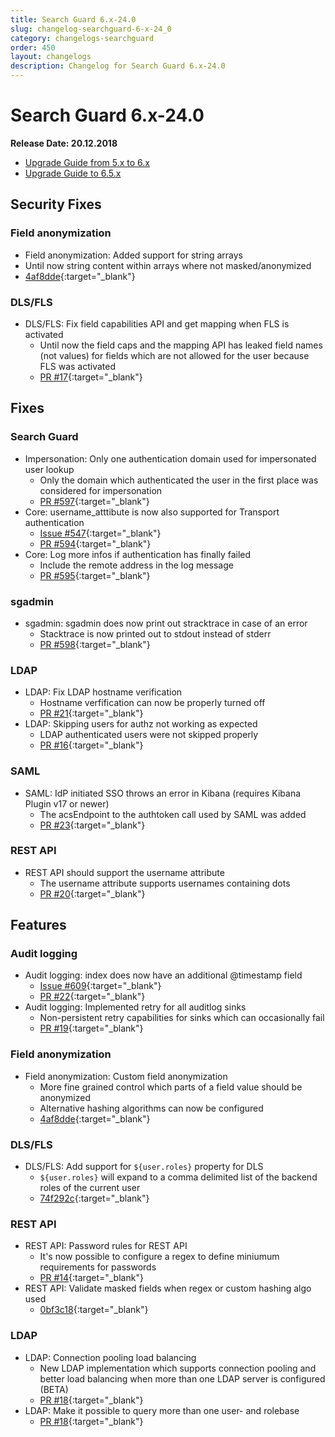 ```yaml
---
title: Search Guard 6.x-24.0
slug: changelog-searchguard-6-x-24_0
category: changelogs-searchguard
order: 450
layout: changelogs
description: Changelog for Search Guard 6.x-24.0
---
```


<!---
Copryight 2017 floragunn GmbH
-->

# Search Guard 6.x-24.0

**Release Date: 20.12.2018**

* [Upgrade Guide from 5.x to 6.x](upgrading-5-6)
* [Upgrade Guide to 6.5.x](upgrading-560)

## Security Fixes 

### Field anonymization

* Field anonymization: Added support for string arrays
 * Until now string content within arrays where not masked/anonymized
 * [4af8dde](https://github.com/floragunncom/search-guard-enterprise-modules/commit/4af8dde7ad3a4ae3f2da38c0d2586d54b5e2973f){:target="_blank"}  

### DLS/FLS

* DLS/FLS: Fix field capabilities API and get mapping when FLS is activated
  * Until now the field caps and the mapping API has leaked field names (not values) for fields which are not allowed for the user because FLS was activated
  * [PR #17](https://github.com/floragunncom/search-guard-enterprise-modules/pull/17 ){:target="_blank"}
  

## Fixes 

### Search Guard

* Impersonation: Only one authentication domain used for impersonated user lookup
  * Only the domain which authenticated the user in the first place was considered for impersonation
  * [PR #597](https://github.com/floragunncom/search-guard/pull/597){:target="_blank"}
* Core: username_atttibute is now also supported for Transport authentication
  * [Issue #547](https://github.com/floragunncom/search-guard/issues/547){:target="_blank"} 
  * [PR #594](https://github.com/floragunncom/search-guard/pull/594){:target="_blank"}
* Core: Log more infos if authentication has finally failed
  * Include the remote address in the log message
  * [PR #595](https://github.com/floragunncom/search-guard/pull/595){:target="_blank"}

### sgadmin

* sgadmin: sgadmin does now print out stracktrace in case of an error
  * Stacktrace is now printed out to stdout instead of stderr
  * [PR #598](https://github.com/floragunncom/search-guard/pull/598){:target="_blank"}
  
### LDAP

* LDAP: Fix LDAP hostname verification
  * Hostname verfification can now be properly turned off
  * [PR #21](https://github.com/floragunncom/search-guard-enterprise-modules/pull/21){:target="_blank"}
* LDAP: Skipping users for authz not working as expected
  * LDAP authenticated users were not skipped properly
  * [PR #16](https://github.com/floragunncom/search-guard-enterprise-modules/pull/16){:target="_blank"}

### SAML
* SAML: IdP initiated SSO throws an error in Kibana (requires Kibana Plugin v17 or newer)
  * The acsEndpoint to the authtoken call used by SAML was added
  * [PR #23](https://github.com/floragunncom/search-guard-enterprise-modules/pull/23){:target="_blank"}

### REST API
* REST API should support the username attribute 
  * The username attribute supports usernames containing dots
  * [PR #20](https://github.com/floragunncom/search-guard-enterprise-modules/pull/20){:target="_blank"}

## Features

### Audit logging

* Audit logging: index does now have an additional @timestamp field
  * [Issue #609](https://github.com/floragunncom/search-guard/issues/609){:target="_blank"} 
  * [PR #22](https://github.com/floragunncom/search-guard-enterprise-modules/pull/22){:target="_blank"}
* Audit logging: Implemented retry for all auditlog sinks
  * Non-persistent retry capabilities for sinks which can occasionally fail
  * [PR #19](https://github.com/floragunncom/search-guard-enterprise-modules/pull/19){:target="_blank"}

### Field anonymization
* Field anonymization: Custom field anonymization
  * More fine grained control which parts of a field value should be anonymized
  * Alternative hashing algorithms can now be configured
  * [4af8dde](https://github.com/floragunncom/search-guard-enterprise-modules/commit/4af8dde7ad3a4ae3f2da38c0d2586d54b5e2973f){:target="_blank"} 

### DLS/FLS

* DLS/FLS: Add support for `${user.roles}` property for DLS
  * `${user.roles}` will expand to a comma delimited list of the backend roles of the current user
  * [74f292c](https://github.com/floragunncom/search-guard-enterprise-modules/commit/74f292c9c15fb8af91841d5815c80968cb0e19f9){:target="_blank"} 

### REST API

* REST API: Password rules for REST API
  * It's now possible to configure a regex to define miniumum requirements for passwords
  * [PR #14](https://github.com/floragunncom/search-guard-enterprise-modules/pull/14){:target="_blank"}
* REST API: Validate masked fields when regex or custom hashing algo used
  * [0bf3c18](https://github.com/floragunncom/search-guard-enterprise-modules/commit/0bf3c1849b2afca8f9a7950b20174b2d79f6487d){:target="_blank"} 

### LDAP

* LDAP: Connection pooling load balancing
  * New LDAP implementation which supports connection pooling and better load balancing when more than one LDAP server is configured (BETA)
  * [PR #18](https://github.com/floragunncom/search-guard-enterprise-modules/pull/18){:target="_blank"}
* LDAP: Make it possible to query more than one user- and rolebase
  * [PR #18](https://github.com/floragunncom/search-guard-enterprise-modules/pull/18){:target="_blank"}